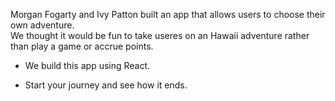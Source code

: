 Morgan Fogarty and Ivy Patton built an app that allows users to choose their own adventure.  
We thought it would be fun to take useres on an Hawaii adventure rather than play a game or accrue points. 

- We build this app using React.

- Start your journey and see how it ends.